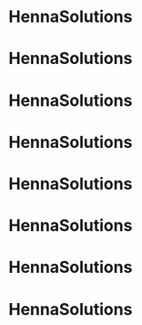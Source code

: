 # HennaSolutions
# HennaSolutions
# HennaSolutions
# HennaSolutions
# HennaSolutions
# HennaSolutions
# HennaSolutions
# HennaSolutions
